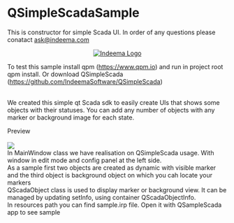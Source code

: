 # QSimpleScadaSample
This is constructor for simple Scada UI. In order of any questions please conatact ask@indeema.com

<a href="http://www.indeema.com">
  <p align="center">
  <img src="http://indeema.com/images/logoIn.png" alt="Indeema Logo"/>
</p>
</a>

To test this sample install qpm (https://www.qpm.io) and run in project root qpm install. Or download QSimpleScada (https://github.com/IndeemaSoftware/QSimpleScada)

<br>
We created this simple qt Scada sdk to easily create UIs that shows some objects with their statuses. 
You can add any number of objects with any marker or background image for each state.
<br>

Preview
<br>
<br>
<img src="https://github.com/IndeemaSoftware/QSimpleScada/blob/Assets/qsimplescada.gif" />
<br>
In MainWindow class we have realisation on QSimpleScada usage. With window in edit mode and config panel at the left side.
<br>
As a sample first two objects are created as dynamic with visible marker and the third object is background object on which you cah locate your markers
<br>
QScadaObject class is used to display marker or background view. It can be managed by updating setInfo, using container QScadaObjectInfo.
<br>
In resources path you can find sample.irp file. Open it with QSampleScada app to see sample
